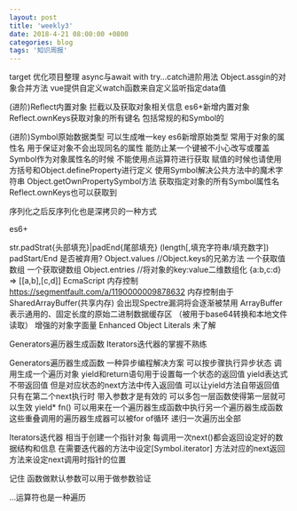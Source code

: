 ```yaml
---
layout: post
title: 'weekly3'
date: 2018-4-21 08:00:00 +0800
categories: blog
tags: '知识周报'
---
```


target 优化项目整理 async与await with try...catch进阶用法 Object.assgin的对象合并方法 vue提供自定义watch函数来自定义监听指定data值

(进阶)Reflect内置对象 拦截以及获取对象相关信息 es6+新增内置对象 Reflect.ownKeys获取对象的所有键名 包括常规的和Symbol的

(进阶)Symbol原始数据类型 可以生成唯一key es6新增原始类型 常用于对象的属性名 用于保证对象不会出现同名的属性 能防止某一个键被不小心改写或覆盖 Symbol作为对象属性名的时候 不能使用点运算符进行获取 赋值的时候也请使用方括号和Object.defineProperty进行定义 使用Symbol解决公共方法中的魔术字符串 Object.getOwnPropertySymbol方法 获取指定对象的所有Symbol属性名 Reflect.ownKeys也可以获取到

序列化之后反序列化也是深拷贝的一种方式

es6+

str.padStrat{头部填充}|padEnd{尾部填充} (length[,填充字符串/填充数字]) padStart/End 是否被弃用?
Object.values //Object.keys的兄弟方法 一个获取值数组 一个获取键数组
Object.entries //将对象的key:value二维数组化 {a:b,c:d} => [[a,b],[c,d]]
EcmaScript 内存控制 https://segmentfault.com/a/1190000009878632 内存控制由于 SharedArrayBuffer(共享内存) 会出现Spectre漏洞将会逐渐被禁用
ArrayBuffer 表示通用的、固定长度的原始二进制数据缓存区 （被用于base64转换和本地文件读取）
增强的对象字面量 Enhanced Object Literals 未了解

Generators遍历器生成函数 Iterators迭代器的掌握不熟练

Generators遍历器生成函数 一种异步编程解决方案 可以按步骤执行异步状态 调用生成一个遍历对象 yield和return语句用于设置每一个状态的返回值 yield表达式不带返回值 但是对应状态的next方法中传入返回值 可以让yield方法自带返回值 只有在第二个next执行时 带入参数才是有效的 可以多包一层函数使得第一层就可以生效 yield* fn()   可以用来在一个遍历器生成函数中执行另一个遍历器生成函数 这些重叠调用的遍历器生成器可以被for of循环 递归一次遍历出全部

Iterators迭代器 相当于创建一个指针对象 每调用一次next()都会返回设定好的数据结构和信息 在需要迭代器的方法中设定[Symbol.iterator] 方法对应的next返回方法来设定next调用时指针的位置

记住 函数做默认参数可以用于做参数验证

...运算符也是一种遍历
